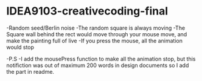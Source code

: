 # IDEA9103-creativecoding-final

-Random seed/Berlin noise
-The random square is always moving
-The Square wall behind the rect would move through your mouse move, and make the painting full of live
-If you press the mouse, all the animation would stop

-P.S
-I add the mousePress function to make all the animation stop, but this notifiction was out of maximum 200 words in design documents so I add the part in readme.
